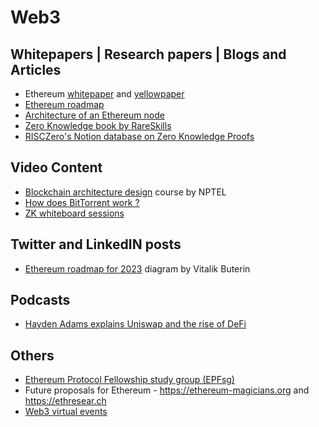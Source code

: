 # Web3

## Whitepapers | Research papers | Blogs and Articles

- Ethereum [whitepaper](https://ethereum.org/whitepaper#ethereum-whitepaper) and [yellowpaper](https://ethereum.github.io/yellowpaper/paper.pdf)
- [Ethereum roadmap](https://ethereum.org/roadmap)
- [Architecture of an Ethereum node](https://ethereum.org/developers/docs/nodes-and-clients/node-architecture)
- [Zero Knowledge book by RareSkills](https://www.rareskills.io/zk-book)
- [RISCZero's Notion database on Zero Knowledge Proofs](https://risczero.notion.site/5a335a1d29b44cb48c44b36ae66f366f?v=95cda72e39d3403fbfb59884afb0045d)

## Video Content

- [Blockchain architecture design](https://www.youtube.com/playlist?list=PLbRMhDVUMngfxxyVLh2t2gKDUfsOdGn56) course by NPTEL
- [How does BitTorrent work ?](https://www.youtube.com/watch?v=xH00ikD1oDo)
- [ZK whiteboard sessions](https://zkhack.dev/whiteboard/)

## Twitter and LinkedIN posts

- [Ethereum roadmap for 2023](https://twitter.com/VitalikButerin/status/1741190491578810445) diagram by Vitalik Buterin

## Podcasts

- [Hayden Adams explains Uniswap and the rise of DeFi](https://podcasts.apple.com/us/podcast/hayden-adams-explains-uniswap-and-the-rise-of-defi/id1056200096?i=1000520421257)

## Others

- [Ethereum Protocol Fellowship study group (EPFsg)](https://epf.wiki/#/eps/intro)
- Future proposals for Ethereum - https://ethereum-magicians.org and https://ethresear.ch
- [Web3 virtual events](https://streameth.org)
